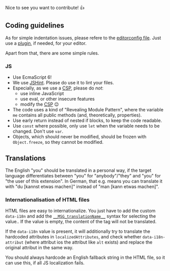 Nice to see you want to contribute! :+1:

## Coding guidelines

As for simple indentation issues, please refere to the [editorconfig file](.editoconfig). Just use a [plugin](http://editorconfig.org/#download), if needed, for your editor.

Apart from that, there are some simple rules.

### JS
* Use EcmaScript 6!
* We use [JSHint](.jshintrc). Please do use it to lint your files.
* Especially, as we use a [CSP](manifest.json), please do *not*:
   * use inline JavaScript
   * use eval, or other insecure features
   * modify the [CSP](manifest.json#L20) :wink:
* The code uses a kind of "Revealing Module Pattern", where the variable `me` contains all public methods (and, theoretically, properties).
* Use early return instead of nested if blocks, to keep the code readable.
* Use `const` where possible, only use `let` when the variable needs to be changed. Don't use `var`.
* Objects, which should never be modified, should be frozen with `Object.freeze`, so they cannot be modified.

## Translations

The English "you" should be translated in a personal way, if the target language differentiates between "you" for "anybody"/"they" and "you" for "the user of this extension". In German, that e.g. means you can translate it with "du [kannst etwas machen]" instead of "man [kann etwas machen]".

### Internationalisation of HTML files

HTML files are easy to internationalize.
You just have to add the custom `data-i18n` and add the [`__MSG_translationName__`](https://developer.mozilla.org/en-US/Add-ons/WebExtensions/Internationalization#Predefined_messages) syntax for selecting the value.. If the value is empty, the content of the tag will not be translated.

If the `data-i18n` value is present, it will additionally try to translate the hardcoded attributes in `localizedAttributes`, and check whether `data-i18n-attribut` (where attribut ios the attribut like `alt` exists) and replace the original attribut in the same way.

You should always hardcode an English fallback string in the HTML file, so it can use this, if all JS localization fails.
